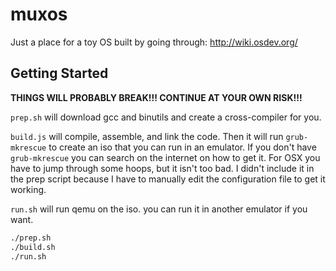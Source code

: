 # muxos

Just a place for a toy OS built by going through: http://wiki.osdev.org/

## Getting Started

__THINGS WILL PROBABLY BREAK!!! CONTINUE AT YOUR OWN RISK!!!__

`prep.sh` will download gcc and binutils and create a cross-compiler for you.

`build.js` will compile, assemble, and link the code. Then it will run `grub-mkrescue` to create an iso that you can run in an emulator. If you don't have `grub-mkrescue` you can search on the internet on how to get it. For OSX you have to jump through some hoops, but it isn't too bad. I didn't include it in the prep script because I have to manually edit the configuration file to get it working.

`run.sh` will run qemu on the iso. you can run it in another emulator if you want.

```bash
./prep.sh
./build.sh
./run.sh
```

